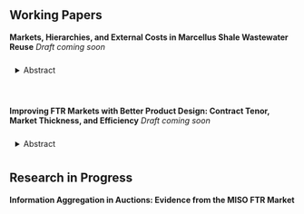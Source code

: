 <!-- ---
title: Research in progress
--- -->


&nbsp;

## Working Papers

__Markets, Hierarchies, and External Costs in Marcellus Shale Wastewater Reuse__ *Draft coming soon*

<details>
<summary style="padding: 10px; border-radius: 5px; cursor: pointer;">Abstract</summary>

> Governance frictions such as transaction costs create a wedge between the real and shadow costs of abatement in polluting industries. I develop an equilibrium model of insourcing and outsourcing to quantify frictions at the firm boundary in the market for fracking wastewater in Pennsylvania. In this setting, firms transport wastewater excessively long distances by truck to avoid market exchange, resulting in inefficient greenhouse gas emissions, air pollution, and elevated spill risk. The structure of the optimal Pigouvian tax on wastewater hauling depends crucially on whether frictions at the firm boundary are welfare-relevant, which may be ambiguous in practice. Counterfactual simulations imply that misspecification of the social welfare function can lead to substantial welfare losses. Market design interventions that are complementary to conventional regulation can improve the robustness of environmental policy interventions.

</details>


&nbsp;

__Improving FTR Markets with Better Product Design: Contract Tenor, Market Thickness, and Efficiency__ *Draft coming soon*
<details>
<summary style="padding: 10px; border-radius: 5px; cursor: pointer;">Abstract</summary>

> Financial transmission rights (FTRs) are an important class of contracts in decentralized energy markets. This paper explores how market operators' contract design choices affect the efficiency of FTR allocation. With shorter contract tenors, generators and electricity customers can obtain better hedging portfolios for anticipated deliveries. However, short contracts can directly or indirectly reduce market thickness in the FTR auction, leading to welfare losses. In order to understand the significance of this tradeoff I build and estimate a stylized empirical model of the Midcontinent ISO (MISO) FTR allocation mechanism. Relative to a counterfactual with longer contracts, MISO's current contract design reduces welfare losses from congestion risk by $2.4M, or about 1% of total welfare, at firms' estimated risk preferences. However, reduced auction proceeds result in aggregate welfare losses, highlighting the value of careful contract design.

</details>

## Research in Progress

__Information Aggregation in Auctions: Evidence from the MISO FTR Market__